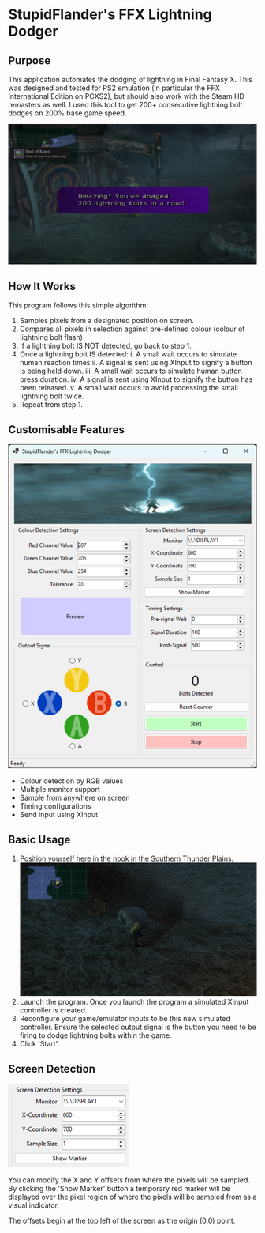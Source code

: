 # StupidFlander's FFX Lightning Dodger

## Purpose
This application automates the dodging of lightning in Final Fantasy X. This was designed and tested for PS2 emulation (in particular the FFX International Edition on PCXS2), but should also work with the Steam HD remasters as well. I used this tool to get 200+ consecutive lightning bolt dodges on 200% base game speed.

![UI Screenshot](Documentation/proof.png)

## How It Works
This program follows this simple algorithm:
1. Samples pixels from a designated position on screen.
2. Compares all pixels in selection against pre-defined colour (colour of lightning bolt flash)
3. If a lightning bolt IS NOT detected, go back to step 1.
4. Once a lightning bolt IS detected:
  i.  A small wait occurs to simulate human reaction times
  ii. A signal is sent using XInput to signify a button is being held down.
  iii. A small wait occurs to simulate human button press duration.
  iv. A signal is sent using XInput to signify the button has been released.
  v. A small wait occurs to avoid processing the small lightning bolt twice.
5. Repeat from step 1.


## Customisable Features
![UI Screenshot](Documentation/ui_1.png)
- Colour detection by RGB values
- Multiple monitor support
- Sample from anywhere on screen
- Timing configurations
- Send input using XInput

## Basic Usage
1. Position yourself here in the nook in the Southern Thunder Plains.
![Positioning](Documentation/position.png)
2. Launch the program. Once you launch the program a simulated XInput controller is created.
3. Reconfigure your game/emulator inputs to be this new simulated controller. Ensure the selected output signal is the button you need to be firing to dodge lightning bolts within the game.
4. Click 'Start'.

## Screen Detection
![UI Screenshot](Documentation/ui_2.png)

You can modify the X and Y offsets from where the pixels will be sampled. By clicking the 'Show Marker' button a temporary red marker will be displayed over the pixel region of where the pixels will be sampled from as a visual indicator.

The offsets begin at the top left of the screen as the origin (0,0) point.
